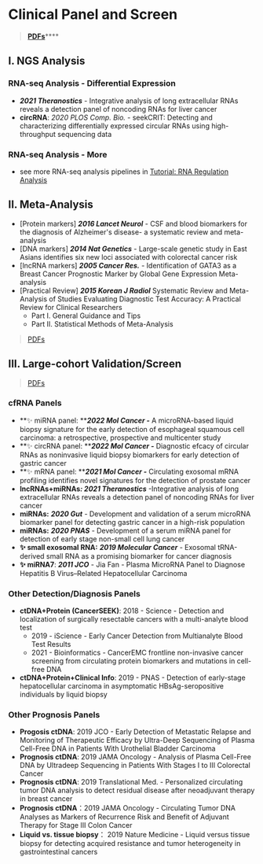 # Clinical Panel and Screen

> [**PDFs**](https://cloud.tsinghua.edu.cn/d/07d2b19d6b284ebea5ea/?p=%2F2.%20Precision%20Medicine\&mode=list)****

## I. NGS Analysis

### **RNA-seq Analysis - Differential Expression**

* _**2021 Theranostics**_ - Integrative analysis of long extracellular RNAs reveals a detection panel of noncoding RNAs for liver cancer
* **circRNA**: _2020 PLOS Comp. Bio._ - seekCRIT: Detecting and characterizing differentially expressed circular RNAs using high-throughput sequencing data

### **RNA-seq Analysis - More**

* see more RNA-seq analysis pipelines in [Tutorial: RNA Regulation Analysis](https://lulab2.gitbook.io/teaching/part-iii.-ngs-data-analyses/6.rna-regulation-analyses)

## **II. Meta-Analysis**

* \[Protein markers] _**2016 Lancet Neurol**_ - CSF and blood biomarkers for the diagnosis of Alzheimer's disease- a systematic review and meta-analysis
* \[DNA markers] _**2014 Nat Genetics**_ - Large-scale genetic study in East Asians identifies six new loci associated with colorectal cancer risk
* \[lncRNA markers] _**2005 Cancer Res.**_ - Identification of GATA3 as a Breast Cancer Prognostic Marker by Global Gene Expression Meta-analysis
* \[Practical Review] _**2015 Korean J Radiol**_ Systematic Review and Meta-Analysis of Studies Evaluating Diagnostic Test Accuracy: A Practical Review for Clinical Researchers
  * Part I. General Guidance and Tips
  * Part II. Statistical Methods of Meta-Analysis

> [PDFs](https://cloud.tsinghua.edu.cn/d/f72ee6992a1e4ec78044/?p=%2FBiomarker%20Panel%2FMeta-analysis\&mode=list)

## III. Large-cohort Validation/Screen

> [PDFs](https://cloud.tsinghua.edu.cn/d/f72ee6992a1e4ec78044/?p=%2FBiomarker%20Panel%2FLarge-cohort%20Validation\&mode=list)

### cfRNA Panels

* **✨ miRNA panel: **_**2022 Mol Cancer -**_ A microRNA-based liquid biopsy signature for the early detection of esophageal squamous cell carcinoma: a retrospective, prospective and multicenter study
* **✨ circRNA  panel: **_**2022 Mol Cancer -**_ Diagnostic efcacy of circular RNAs as noninvasive liquid biopsy biomarkers for early detection of gastric cancer
* **✨ mRNA panel: **_**2021 Mol Cancer -**_ Circulating exosomal mRNA profiling identifies novel signatures for the detection of prostate cancer
* **lncRNAs+miRNAs**_**: 2021 Theranostics**_ -Integrative analysis of long extracellular RNAs reveals a detection panel of noncoding RNAs for liver cancer
* **miRNAs:** _**2020 Gut**_ - Development and validation of a serum microRNA biomarker panel for detecting gastric cancer in a high-risk population
* **miRNAs:** _**2020 PNAS**_ - Development of a serum miRNA panel for detection of early stage non-small cell lung cancer
* **✨ small exosomal RNA:** _**2019 Molecular Cancer**_ - Exosomal tRNA-derived small RNA as a promising biomarker for cancer diagnosis
* **✨ miRNA7**: _**2011 JCO**_ - Jia Fan - Plasma MicroRNA Panel to Diagnose Hepatitis B Virus–Related Hepatocellular Carcinoma

### Other Detection/Diagnosis Panels

* **ctDNA+Protein (CancerSEEK)**: 2018 - Science - Detection and localization of surgically resectable cancers with a multi-analyte blood test
  * 2019 - iScience - Early Cancer Detection from Multianalyte Blood Test Results
  * 2021 - Bioinformatics - CancerEMC frontline non-invasive cancer screening from circulating protein biomarkers and mutations in cell-free DNA
* **ctDNA+Protein+Clinical Info**: 2019 - PNAS - Detection of early-stage hepatocellular carcinoma in asymptomatic HBsAg-seropositive individuals by liquid biopsy

### Other Prognosis Panels

* **Progosis ctDNA**: 2019 JCO - Early Detection of Metastatic Relapse and Monitoring of Therapeutic Efficacy by Ultra-Deep Sequencing of Plasma Cell-Free DNA in Patients With Urothelial Bladder Carcinoma
* **Prognosis ctDNA**: 2019 JAMA Oncology - Analysis of Plasma Cell-Free DNA by Ultradeep Sequencing in Patients With Stages I to III Colorectal Cancer
* **Prognosis ctDNA**: 2019 Translational Med. - Personalized circulating tumor DNA analysis to detect residual disease after neoadjuvant therapy in breast cancer
* **Prognosis ctDNA**：2019 JAMA Oncology - Circulating Tumor DNA Analyses as Markers of Recurrence Risk and Benefit of Adjuvant Therapy for Stage III Colon Cancer
* **Liquid vs. tissue biopsy**： 2019 Nature Medicine - Liquid versus tissue biopsy for detecting acquired resistance and tumor heterogeneity in gastrointestinal cancers
